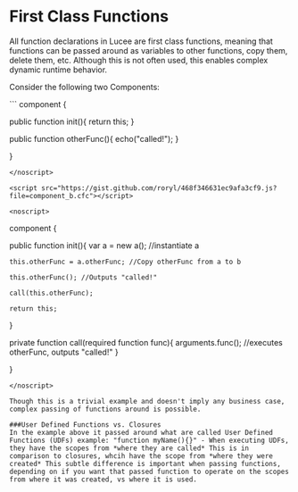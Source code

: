# First Class Functions

All function declarations in Lucee are first class functions, meaning that functions can be passed around as variables to other functions, copy them, delete them, etc. Although this is not often used, this enables complex dynamic runtime behavior. 

Consider the following two Components:

<script src="https://gist.github.com/roryl/468f346631ec9afa3cf9.js?file=component_a.cfc"></script>

<noscript>
```
component { 
  
  public function init(){
    return this;
  }
  
  public function otherFunc(){
    echo("called!");
  }

}
```
</noscript>

<script src="https://gist.github.com/roryl/468f346631ec9afa3cf9.js?file=component_b.cfc"></script>

<noscript>
```
component { 
  
  public function init(){
    var a = new a(); //instantiate a
    
    this.otherFunc = a.otherFunc; //Copy otherFunc from a to b
    
    this.otherFunc(); //Outputs "called!"
    
    call(this.otherFunc);
    
    return this;
  }
  
  private function call(required function func){
    arguments.func(); //executes otherFunc, outputs "called!"
  } 

}
```
</noscript>

Though this is a trivial example and doesn't imply any business case, complex passing of functions around is possible. 

###User Defined Functions vs. Closures
In the example above it passed around what are called User Defined Functions (UDFs) example: "function myName(){}" - When executing UDFs, they have the scopes from *where they are called* This is in comparison to closures, whcih have the scope from *where they were created* This subtle difference is important when passing functions, depending on if you want that passed function to operate on the scopes from where it was created, vs where it is used. 